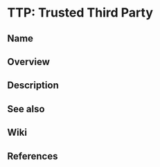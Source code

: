 # TTP: Trusted Third Party

## Name

## Overview

## Description

## See also

## Wiki

## References
